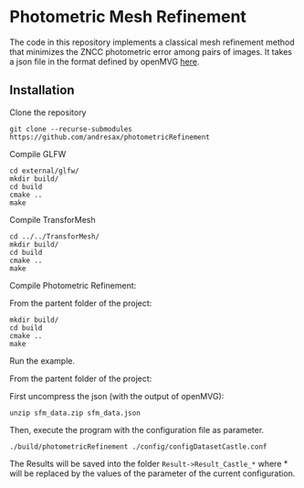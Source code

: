 # Photometric Mesh Refinement

The code in this repository implements a classical mesh refinement method that minimizes the ZNCC photometric error among pairs of images.
It takes a json file in the format defined by openMVG [here](https://openmvg.readthedocs.io/en/latest/software/SfM/SfM_OutputFormat/).


## Installation

Clone the repository

```
git clone --recurse-submodules https://github.com/andresax/photometricRefinement
```


Compile GLFW
```
cd external/glfw/
mkdir build/
cd build
cmake ..
make
```

Compile TransforMesh

```
cd ../../TransforMesh/
mkdir build/
cd build
cmake ..
make
```

Compile Photometric Refinement:

From the partent folder of the project:

```
mkdir build/
cd build
cmake ..
make
```


Run the example.

From the partent folder of the project:

First uncompress the json (with the output of openMVG):

```
unzip sfm_data.zip sfm_data.json
```

Then, execute the program with the configuration file as parameter.

```
./build/photometricRefinement ./config/configDatasetCastle.conf
```

The Results will be saved into the folder ```Result->Result_Castle_*``` where * will be replaced by the values of the parameter of the current configuration.